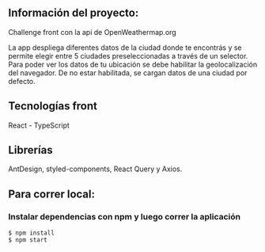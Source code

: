 ## Información del proyecto:
Challenge front con la api de OpenWeathermap.org

La app despliega diferentes datos de la ciudad donde te encontrás y se permite elegir entre 5 ciudades preseleccionadas a través de un selector.
Para poder ver los datos de tu ubicación se debe habilitar la geolocalización del navegador.
De no estar habilitada, se cargan datos de una ciudad por defecto.

## Tecnologías front
React - TypeScript

## Librerías
AntDesign, styled-components, React Query y Axios.  

## Para correr local:
### Instalar dependencias con npm y luego correr la aplicación
```
$ npm install
$ npm start
```
